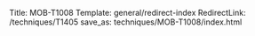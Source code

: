 Title: MOB-T1008
Template: general/redirect-index
RedirectLink: /techniques/T1405
save_as: techniques/MOB-T1008/index.html